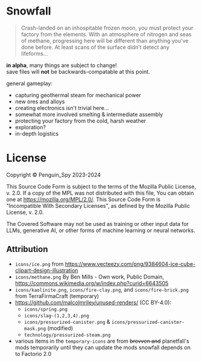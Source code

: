 # Snowfall
> Crash-landed on an inhospitable frozen moon, you must protect your factory from the elements. With an atmosphere of nitrogen and seas of methane, progressing here will be different than anything you've done before. At least scans of the surface didn't detect any lifeforms...

**in alpha**, many things are subject to change!  
save files will **not** be backwards-compatable at this point.

general gameplay:
- capturing geothermal steam for mechanical power
- new ores and alloys
- creating electronics isn't trivial here...
- somewhat more involved smelting & intermediate assembly
- protecting your factory from the cold, harsh weather
- exploration?
- in-depth logistics


# License
Copyright © Penguin_Spy 2023-2024

This Source Code Form is subject to the terms of the Mozilla Public
License, v. 2.0. If a copy of the MPL was not distributed with this
file, You can obtain one at https://mozilla.org/MPL/2.0/.
This Source Code Form is "Incompatible With Secondary Licenses", as
defined by the Mozilla Public License, v. 2.0.

The Covered Software may not be used as training or other input data
for LLMs, generative AI, or other forms of machine learning or neural
networks.

## Attribution
- `icons/ice.png` from https://www.vecteezy.com/png/9384604-ice-cube-clipart-design-illustration
- `icons/methane.png` By Ben Mills - Own work, Public Domain, https://commons.wikimedia.org/w/index.php?curid=6643505
- `icons/kaolinite.png`, `icons/fire-clay.png`, and `icons/fire-brick.png` from TerraFirmaCraft (temporary)
- https://github.com/malcolmriley/unused-renders/  (CC BY-4.0):
  - `icons/spring.png`
  - `icons/slag-(1,2,3,4).png`
  - `icons/pressurized-canister.png` & `icons/pressurized-canister-mask.png` (modified)
  - `technology/pressurized-steam.png`
- various items in the `temporary-icons` are from ~~brevven and~~ planetfall's mods temporarily until they can update the mods
  snowfall depends on to Factorio 2.0
